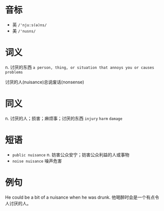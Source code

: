 # 音标

- 英 `/'njuːs(ə)ns/`
- 美 `/'nusns/`

# 词义

n. 讨厌的东西
`a person, thing, or situation that annoys you or causes problems`



讨厌的人(nuisance)总说废话(nonsense)

# 同义

n. 讨厌的人；损害；麻烦事；讨厌的东西
`injury` `harm` `damage`

# 短语

- `public nuisance` n. 妨害公众安宁；妨害公众利益的人或事物
- `noise nuisance` 噪声危害

# 例句

He could be a bit of a nuisance when he was drunk.
他喝醉时会是一个有点令人讨厌的人。


